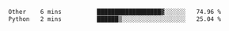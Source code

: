 <!--START_SECTION:waka-->

```txt
Other    6 mins          ██████████████████▓░░░░░░   74.96 %
Python   2 mins          ██████▒░░░░░░░░░░░░░░░░░░   25.04 %
```

<!--END_SECTION:waka-->
